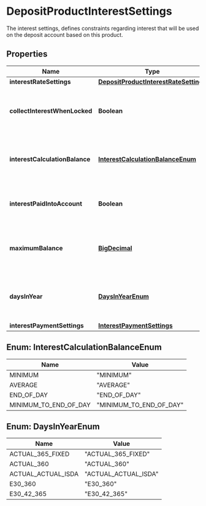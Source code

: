 

# DepositProductInterestSettings

The interest settings, defines constraints regarding interest that will be used on the deposit account based on this product.
## Properties

Name | Type | Description | Notes
------------ | ------------- | ------------- | -------------
**interestRateSettings** | [**DepositProductInterestRateSettings**](DepositProductInterestRateSettings.md) |  |  [optional]
**collectInterestWhenLocked** | **Boolean** | Whether locked accounts still collect Interest or not |  [optional]
**interestCalculationBalance** | [**InterestCalculationBalanceEnum**](#InterestCalculationBalanceEnum) | The balance which is used for the Interest calculation |  [optional]
**interestPaidIntoAccount** | **Boolean** | If interest should be payed into the deposit account |  [optional]
**maximumBalance** | [**BigDecimal**](BigDecimal.md) | The maximum balance used for Interest calculation |  [optional]
**daysInYear** | [**DaysInYearEnum**](#DaysInYearEnum) | How many days in a year should be used for interest calculations |  [optional]
**interestPaymentSettings** | [**InterestPaymentSettings**](InterestPaymentSettings.md) |  |  [optional]



## Enum: InterestCalculationBalanceEnum

Name | Value
---- | -----
MINIMUM | &quot;MINIMUM&quot;
AVERAGE | &quot;AVERAGE&quot;
END_OF_DAY | &quot;END_OF_DAY&quot;
MINIMUM_TO_END_OF_DAY | &quot;MINIMUM_TO_END_OF_DAY&quot;



## Enum: DaysInYearEnum

Name | Value
---- | -----
ACTUAL_365_FIXED | &quot;ACTUAL_365_FIXED&quot;
ACTUAL_360 | &quot;ACTUAL_360&quot;
ACTUAL_ACTUAL_ISDA | &quot;ACTUAL_ACTUAL_ISDA&quot;
E30_360 | &quot;E30_360&quot;
E30_42_365 | &quot;E30_42_365&quot;



